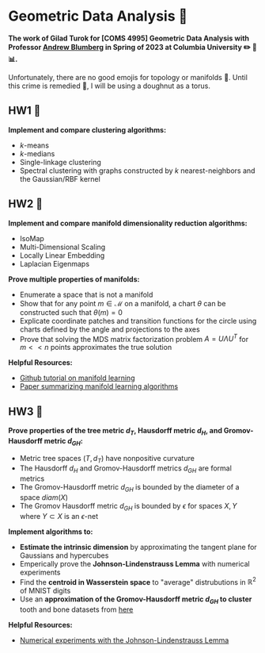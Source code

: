 # Geometric Data Analysis :doughnut:

**The work of Gilad Turok for [COMS 4995] Geometric Data Analysis with Professor [Andrew Blumberg](https://ajblumberg.github.io/) in Spring of 2023 at Columbia University :pencil2: :triangular_ruler: :bar_chart:.**

Unfortunately, there are no good emojis for topology or manifolds :no_good:. Until this crime is remedied :cop:, I will be using a doughnut as a torus.

## **HW1** :round_pushpin: ##
**Implement and compare clustering algorithms:**
- $k$-means
- $k$-medians
- Single-linkage clustering
- Spectral clustering with graphs constructed by $k$ nearest-neighbors and the Gaussian/RBF kernel

## **HW2** :round_pushpin: ##
**Implement and compare manifold dimensionality reduction algorithms:**
- IsoMap
- Multi-Dimensional Scaling
- Locally Linear Embedding
- Laplacian Eigenmaps

**Prove multiple properties of manifolds:**
- Enumerate a space that is not a manifold
- Show that for any point $m \in \mathcal{M}$ on a manifold, a chart $\theta$ can be constructed such that $\theta(m)=0$
- Explicate coordinate patches and transition functions for the circle using charts defined by the angle and projections to the axes
- Prove that solving the MDS matrix factorization problem $A=U \Lambda U^T$ for $m << n$ points approximates the true solution

**Helpful Resources:**
- [Github tutorial on manifold learning](https://github.com/drewwilimitis/Manifold-Learning)
- [Paper summarizing manifold learning algorithms](https://www.cs.columbia.edu/~verma/classes/ml/ref/lec8_cayton_manifolds.pdf)

## **HW3** :round_pushpin: ##
**Prove properties of the tree metric $d_T$, Hausdorff metric $d_H$, and Gromov-Hausdorff metric $d_{GH}$:**

- Metric tree spaces $(T, d_T)$ have nonpositive curvature
- The Hausdorff $d_H$ and Gromov-Hausdorff metrics $d_{GH}$ are formal metrics
- The Gromov-Hausdorff metric $d_{GH}$ is bounded by the diameter of a space $diam(X)$
- The Gromov Hausdorff metric $d_{GH}$ is bounded by $\epsilon$ for spaces $X,Y$ where $Y \subset X$ is an $\epsilon$-net

**Implement algorithms to:**    
- **Estimate the intrinsic dimension** by approximating the tangent plane for Gaussians and hypercubes
- Emperically prove the **Johnson-Lindenstrauss Lemma** with numerical experiments
- Find the **centroid in Wasserstein space** to "average" distrubutions in $\mathbb{R}^2$ of MNIST digits
- Use an **approximation of the Gromov-Hausdorff metric $d_{GH}$ to cluster** tooth and bone datasets from [here](https://drive.google.com/file/d/1S9oJlcxHhRGqEt5xgQGVXjcha2qAJp9r/view)

**Helpful Resources:**
- [Numerical experiments with the Johnson-Lindenstrauss Lemma](https://www.johnmyleswhite.com/notebook/2014/03/24/a-note-on-the-johnson-lindenstrauss-lemma/)